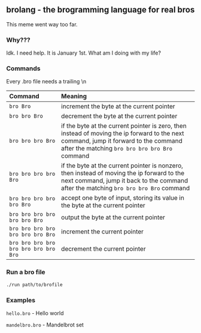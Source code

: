 ## brolang - the brogramming language for real bros

This meme went way too far.

### Why???

Idk. I need help. It is January 1st. What am I doing with my life?

### Commands

Every .bro file needs a trailing \n

| Command                               | Meaning                                                      |
| :------------------------------------ | :----------------------------------------------------------- |
| `bro Bro`                             | increment the byte at the current pointer                    |
| `bro bro Bro`                         | decrement the byte at the current pointer                    |
| `bro bro bro Bro`                     | if the byte at the current pointer is zero, then instead of moving the ip forward to the next command, jump it forward to the command after the matching `bro bro bro bro Bro` command |
| `bro bro bro bro Bro`                 | if the byte at the current pointer is nonzero, then instead of moving the ip forward to the next command, jump it back to the command after the matching `bro bro bro Bro` command |
| `bro bro bro bro bro Bro`             | accept one byte of input, storing its value in the byte at the current pointer |
| `bro bro bro bro bro bro Bro`         | output the byte at the current pointer                       |
| `bro bro bro bro bro bro bro Bro`     | increment the current pointer                                |
| `bro bro bro bro bro bro bro bro Bro` | decrement the current pointer                                |

### Run a bro file

```bash
./run path/to/brofile
```

### Examples

`hello.bro` - Hello world

`mandelbro.bro` - Mandelbrot set


